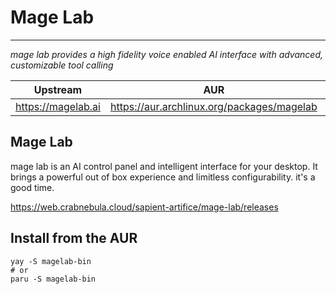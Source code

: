 # Mage Lab
----------------
*mage lab provides a high fidelity voice enabled AI interface with advanced, customizable tool calling*

| Upstream | AUR | License |
| -------- | --- | ------- |
| <https://magelab.ai> | <https://aur.archlinux.org/packages/magelab> | MIT |

## Mage Lab
mage lab is an AI control panel and intelligent interface for your desktop. It brings a powerful out of box experience and limitless configurability. it's a good time.

https://web.crabnebula.cloud/sapient-artifice/mage-lab/releases

## Install from the AUR

```
yay -S magelab-bin
# or
paru -S magelab-bin
```
